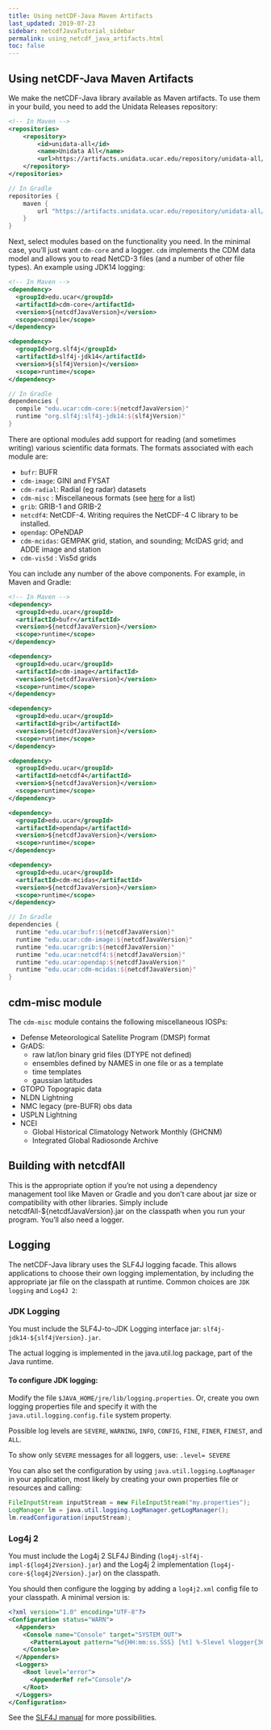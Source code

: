 ```yaml
---
title: Using netCDF-Java Maven Artifacts
last_updated: 2019-07-23
sidebar: netcdfJavaTutorial_sidebar
permalink: using_netcdf_java_artifacts.html
toc: false
---
```


## Using netCDF-Java Maven Artifacts

We make the netCDF-Java library available as Maven artifacts.
To use them in your build, you need to add the Unidata Releases repository:

~~~xml
<!-- In Maven -->
<repositories>
    <repository>
        <id>unidata-all</id>
        <name>Unidata All</name>
        <url>https://artifacts.unidata.ucar.edu/repository/unidata-all/</url>
    </repository>
</repositories>
~~~

~~~groovy
// In Gradle
repositories {
    maven {
        url "https://artifacts.unidata.ucar.edu/repository/unidata-all/"
    }
}
~~~

Next, select modules based on the functionality you need.
In the minimal case, you’ll just want `cdm-core` and a logger.
`cdm` implements the CDM data model and allows you to read NetCD-3 files (and a number of other file types).
An example using JDK14 logging:

~~~xml
<!-- In Maven -->
<dependency>
  <groupId>edu.ucar</groupId>
  <artifactId>cdm-core</artifactId>
  <version>${netcdfJavaVersion}</version>
  <scope>compile</scope>
</dependency>

<dependency>
  <groupId>org.slf4j</groupId>
  <artifactId>slf4j-jdk14</artifactId>
  <version>${slf4jVersion}</version>
  <scope>runtime</scope>
</dependency>
~~~

~~~groovy
// In Gradle
dependencies {
  compile "edu.ucar:cdm-core:${netcdfJavaVersion}"
  runtime "org.slf4j:slf4j-jdk14:${slf4jVersion}"
}
~~~

There are optional modules add support for reading (and sometimes writing) various scientific data formats.
The formats associated with each module are:

* `bufr`: BUFR
* `cdm-image`: GINI and FYSAT
* `cdm-radial`: Radial (eg radar) datasets
* `cdm-misc` : Miscellaneous formats (see [here](#cdm-misc-module) for a list)
* `grib`: GRIB-1 and GRIB-2
* `netcdf4`: NetCDF-4. Writing requires the NetCDF-4 C library to be installed.
* `opendap`: OPeNDAP
* `cdm-mcidas`: GEMPAK grid, station, and sounding; McIDAS grid; and ADDE image and station
* `cdm-vis5d` : Vis5d grids

You can include any number of the above components.
For example, in Maven and Gradle:

~~~xml
<!-- In Maven -->
<dependency>
  <groupId>edu.ucar</groupId>
  <artifactId>bufr</artifactId>
  <version>${netcdfJavaVersion}</version>
  <scope>runtime</scope>
</dependency>

<dependency>
  <groupId>edu.ucar</groupId>
  <artifactId>cdm-image</artifactId>
  <version>${netcdfJavaVersion}</version>
  <scope>runtime</scope>
</dependency>

<dependency>
  <groupId>edu.ucar</groupId>
  <artifactId>grib</artifactId>
  <version>${netcdfJavaVersion}</version>
  <scope>runtime</scope>
</dependency>

<dependency>
  <groupId>edu.ucar</groupId>
  <artifactId>netcdf4</artifactId>
  <version>${netcdfJavaVersion}</version>
  <scope>runtime</scope>
</dependency>

<dependency>
  <groupId>edu.ucar</groupId>
  <artifactId>opendap</artifactId>
  <version>${netcdfJavaVersion}</version>
  <scope>runtime</scope>
</dependency>

<dependency>
  <groupId>edu.ucar</groupId>
  <artifactId>cdm-mcidas</artifactId>
  <version>${netcdfJavaVersion}</version>
  <scope>runtime</scope>
</dependency>
~~~

~~~groovy
// In Gradle
dependencies {
  runtime "edu.ucar:bufr:${netcdfJavaVersion}"
  runtime "edu.ucar:cdm-image:${netcdfJavaVersion}"
  runtime "edu.ucar:grib:${netcdfJavaVersion}"
  runtime "edu.ucar:netcdf4:${netcdfJavaVersion}"
  runtime "edu.ucar:opendap:${netcdfJavaVersion}"
  runtime "edu.ucar:cdm-mcidas:${netcdfJavaVersion}"
}
~~~

## cdm-misc module

The `cdm-misc` module contains the following miscellaneous IOSPs:

 * Defense Meteorological Satellite Program (DMSP) format
 * GrADS:
   * raw lat/lon binary grid files (DTYPE not defined)
   * ensembles defined by NAMES in one file or as a template
   * time templates
   * gaussian latitudes
 * GTOPO Topograpic data
 * NLDN Lightning
 * NMC legacy (pre-BUFR) obs data
 * USPLN Lightning
 * NCEI
   * Global Historical Climatology Network Monthly (GHCNM)
   * Integrated Global Radiosonde Archive

## Building with netcdfAll

This is the appropriate option if you’re not using a dependency management tool like Maven or Gradle and you don’t care about jar size or compatibility with other libraries. Simply include netcdfAll-${netcdfJavaVersion}.jar on the classpath when you run your program.
You’ll also need a logger.

## Logging
The netCDF-Java library uses the SLF4J logging facade.
This allows applications to choose their own logging implementation, by including the appropriate jar file on the classpath at runtime.
Common choices are `JDK logging` and `Log4J 2`:

### JDK Logging

You must include the SLF4J-to-JDK Logging interface jar: `slf4j-jdk14-${slf4jVersion}.jar`.

The actual logging is implemented in the java.util.log package, part of the Java runtime.

#### To configure JDK logging:

Modify the file `$JAVA_HOME/jre/lib/logging.properties`.
Or, create you own logging properties file and specify it with the `java.util.logging.config.file` system property.

Possible log levels are `SEVERE`, `WARNING`, `INFO`, `CONFIG`, `FINE`, `FINER`, `FINEST`, and `ALL`.

To show only `SEVERE` messages for all loggers, use: `.level= SEVERE`

You can also set the configuration by using `java.util.logging.LogManager` in your application, most likely by creating your own properties file or resources and calling:

~~~java
FileInputStream inputStream = new FileInputStream("my.properties");
LogManager lm = java.util.logging.LogManager.getLogManager();
lm.readConfiguration(inputStream);
~~~

### Log4j 2

You must include the Log4j 2 SLF4J Binding (`log4j-slf4j-impl-${log4j2Version}.jar`) and the Log4j 2 implementation (`log4j-core-${log4j2Version}.jar`) on the classpath.

You should then configure the logging by adding a `log4j2.xml` config file to your classpath.
A minimal version is:

~~~xml
<?xml version="1.0" encoding="UTF-8"?>
<Configuration status="WARN">
  <Appenders>
    <Console name="Console" target="SYSTEM_OUT">
      <PatternLayout pattern="%d{HH:mm:ss.SSS} [%t] %-5level %logger{36} - %msg%n"/>
    </Console>
  </Appenders>
  <Loggers>
    <Root level="error">
      <AppenderRef ref="Console"/>
    </Root>
  </Loggers>
</Configuration>
~~~

See the [SLF4J manual](https://www.slf4j.org/manual.html) for more possibilities.